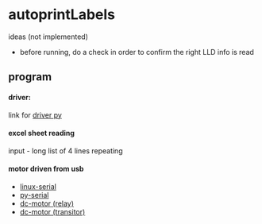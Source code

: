 # autoprintLabels

ideas (not implemented)     
- before running, do a check in order to confirm the right LLD info is read


## program

#### driver:       
link for [driver py](https://github.com/computerlyrik/dymoprint)

####  excel sheet reading        
input - long list of 4 lines repeating           
####  motor driven from usb               

- [linux-serial](https://blog.mbedded.ninja/programming/operating-systems/linux/linux-serial-ports-using-c-cpp/)              
- [py-serial](https://pyserial.readthedocs.io/en/latest/shortintro.html)                
- [dc-motor (relay)](https://circuitdigest.com/microcontroller-projects/arduino-dc-motor-speed-direction-control)
- [dc-motor (transitor)](https://www.arduino.cc/en/Tutorial/TransistorMotorControl)




